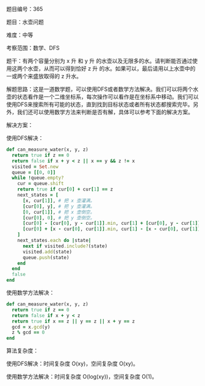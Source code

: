 题目编号：365

题目：水壶问题

难度：中等

考察范围：数学、DFS

题干：有两个容量分别为 x 升 和 y 升 的水壶以及无限多的水。请判断能否通过使用这两个水壶，从而可以得到恰好 z 升 的水。如果可以，最后请用以上水壶中的一或两个来盛放取得的 z 升水。

解题思路：这是一道数学题，可以使用DFS或者数学方法解决。我们可以将两个水壶的状态看作是一个二维坐标系，每次操作可以看作是在坐标系中移动。我们可以使用DFS来搜索所有可能的状态，直到找到目标状态或者所有状态都搜索完毕。另外，我们还可以使用数学方法来判断是否有解，具体可以参考下面的解决方案。

解决方案：

使用DFS解决：

```ruby
def can_measure_water(x, y, z)
  return true if z == 0
  return false if x + y < z || x == y && z != x
  visited = Set.new
  queue = [[0, 0]]
  while !queue.empty?
    cur = queue.shift
    return true if cur[0] + cur[1] == z
    next_states = [
      [x, cur[1]], # 把 x 壶灌满。
      [cur[0], y], # 把 y 壶灌满。
      [0, cur[1]], # 把 x 壶倒空。
      [cur[0], 0], # 把 y 壶倒空。
      [cur[0] - [cur[0], y - cur[1]].min, cur[1] + [cur[0], y - cur[1]].min], # 把 x 壶的水倒入 y 壶，直至灌满或倒空。
      [cur[0] + [x - cur[0], cur[1]].min, cur[1] - [x - cur[0], cur[1]].min]  # 把 y 壶的水倒入 x 壶，直至灌满或倒空。
    ]
    next_states.each do |state|
      next if visited.include?(state)
      visited.add(state)
      queue.push(state)
    end
  end
  false
end
```

使用数学方法解决：

```ruby
def can_measure_water(x, y, z)
  return true if z == 0
  return false if x + y < z
  return true if x == z || y == z || x + y == z
  gcd = x.gcd(y)
  z % gcd == 0
end
```

算法复杂度：

使用DFS解决：时间复杂度 O(xy)，空间复杂度 O(xy)。

使用数学方法解决：时间复杂度 O(log(xy))，空间复杂度 O(1)。
